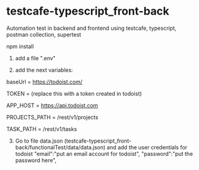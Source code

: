 # testcafe-typescript_front-back
Automation test in backend and frontend using testcafe, typescript, postman collection, supertest


npm install

1. add a file ".env"

2. add the next variables:

baseUrl = https://todoist.com/

TOKEN = (replace this with a token created in todoist)

APP_HOST = https://api.todoist.com

PROJECTS_PATH = /rest/v1/projects

TASK_PATH = /rest/v1/tasks

3. Go to file data.json (testcafe-typescript_front-back/functionalTest/data/data.json) and add the user credentials for todoist
       "email":"put an email account for todoist",
       "password":"put the password here",


   


